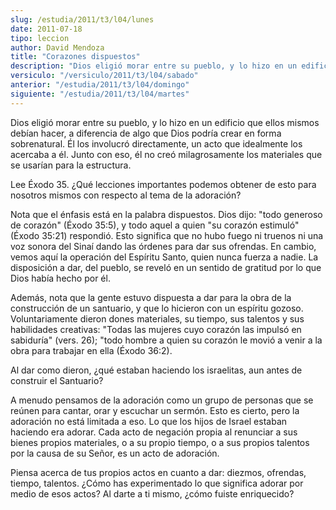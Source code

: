 ```yaml
---
slug: /estudia/2011/t3/l04/lunes
date: 2011-07-18
tipo: leccion
author: David Mendoza
title: "Corazones dispuestos"
description: "Dios eligió morar entre su pueblo, y lo hizo en un edificio que ellos mismos  debían hacer, a diferencia de algo que Dios podría crear en forma sobrenatural.  Él los involucró directamente, un acto que idealmente los acercaba a él. Junto  con eso, él no creó milagrosamente los..."
versiculo: "/versiculo/2011/t3/l04/sabado"
anterior: "/estudia/2011/t3/l04/domingo"
siguiente: "/estudia/2011/t3/l04/martes"
---
```


Dios eligió morar entre su pueblo, y lo hizo en un edificio que ellos mismos debían hacer, a diferencia de algo que Dios podría crear en forma sobrenatural. Él los involucró directamente, un acto que idealmente los acercaba a él. Junto con eso, él no creó milagrosamente los materiales que se usarían para la estructura.

Lee Éxodo 35. ¿Qué lecciones importantes podemos obtener de esto para nosotros mismos con respecto al tema de la adoración?

Nota que el énfasis está en la palabra dispuestos. Dios dijo: "todo generoso de corazón" (Éxodo 35:5), y todo aquel a quien "su corazón estimuló" (Éxodo 35:21) respondió. Esto significa que no hubo fuego ni truenos ni una voz sonora del Sinaí dando las órdenes para dar sus ofrendas. En cambio, vemos aquí la operación del Espíritu Santo, quien nunca fuerza a nadie. La disposición a dar, del pueblo, se reveló en un sentido de gratitud por lo que Dios había hecho por él.

Además, nota que la gente estuvo dispuesta a dar para la obra de la construcción de un santuario, y que lo hicieron con un espíritu gozoso. Voluntariamente dieron dones materiales, su tiempo, sus talentos y sus habilidades creativas: "Todas las mujeres cuyo corazón las impulsó en sabiduría" (vers. 26); "todo hombre a quien su corazón le movió a venir a la obra para trabajar en ella (Éxodo 36:2).

Al dar como dieron, ¿qué estaban haciendo los israelitas, aun antes de construir el Santuario?

A menudo pensamos de la adoración como un grupo de personas que se reúnen para cantar, orar y escuchar un sermón. Esto es cierto, pero la adoración no está limitada a eso. Lo que los hijos de Israel estaban haciendo era adorar. Cada acto de negación propia al renunciar a sus bienes propios materiales, o a su propio tiempo, o a sus propios talentos por la causa de su Señor, es un acto de adoración.

Piensa acerca de tus propios actos en cuanto a dar: diezmos, ofrendas, tiempo, talentos. ¿Cómo has experimentado lo que significa adorar por medio de esos actos? Al darte a ti mismo, ¿cómo fuiste enriquecido?
